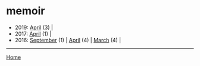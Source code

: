 # memoir

  * 2019: 
      [April](./memoir-2019-04.md) (3) | 
  * 2017: 
      [April](./memoir-2017-04.md) (1) | 
  * 2016: 
      [September](./memoir-2016-09.md) (1) | 
      [April](./memoir-2016-04.md) (4) | 
      [March](./memoir-2016-03.md) (4) | 

----

[Home](../)
